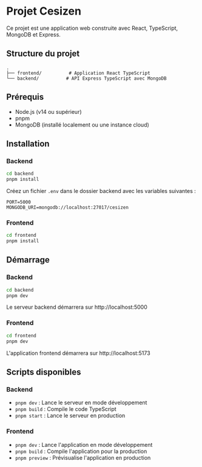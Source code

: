# Projet Cesizen

Ce projet est une application web construite avec React, TypeScript, MongoDB et Express.

## Structure du projet

```
.
├── frontend/          # Application React TypeScript
└── backend/          # API Express TypeScript avec MongoDB
```

## Prérequis

- Node.js (v14 ou supérieur)
- pnpm
- MongoDB (installé localement ou une instance cloud)

## Installation

### Backend

```bash
cd backend
pnpm install
```

Créez un fichier `.env` dans le dossier backend avec les variables suivantes :
```
PORT=5000
MONGODB_URI=mongodb://localhost:27017/cesizen
```

### Frontend

```bash
cd frontend
pnpm install
```

## Démarrage

### Backend

```bash
cd backend
pnpm dev
```

Le serveur backend démarrera sur http://localhost:5000

### Frontend

```bash
cd frontend
pnpm dev
```

L'application frontend démarrera sur http://localhost:5173

## Scripts disponibles

### Backend

- `pnpm dev` : Lance le serveur en mode développement
- `pnpm build` : Compile le code TypeScript
- `pnpm start` : Lance le serveur en production

### Frontend

- `pnpm dev` : Lance l'application en mode développement
- `pnpm build` : Compile l'application pour la production
- `pnpm preview` : Prévisualise l'application en production 